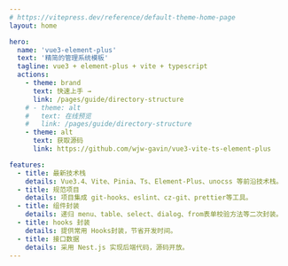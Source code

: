```yaml
---
# https://vitepress.dev/reference/default-theme-home-page
layout: home

hero:
  name: 'vue3-element-plus'
  text: '精简的管理系统模板'
  tagline: vue3 + element-plus + vite + typescript
  actions:
    - theme: brand
      text: 快速上手 →
      link: /pages/guide/directory-structure
    # - theme: alt
    #   text: 在线预览
    #   link: /pages/guide/directory-structure
    - theme: alt
      text: 获取源码
      link: https://github.com/wjw-gavin/vue3-vite-ts-element-plus

features:
  - title: 最新技术栈
    details: Vue3.4、Vite、Pinia、Ts、Element-Plus、unocss 等前沿技术栈。
  - title: 规范项目
    details: 项目集成 git-hooks、eslint、cz-git、prettier等工具。
  - title: 组件封装
    details: 递归 menu、table、select、dialog、from表单校验方法等二次封装。
  - title: hooks 封装
    details: 提供常用 Hooks封装，节省开发时间。
  - title: 接口数据
    details: 采用 Nest.js 实现后端代码，源码开放。
---
```

